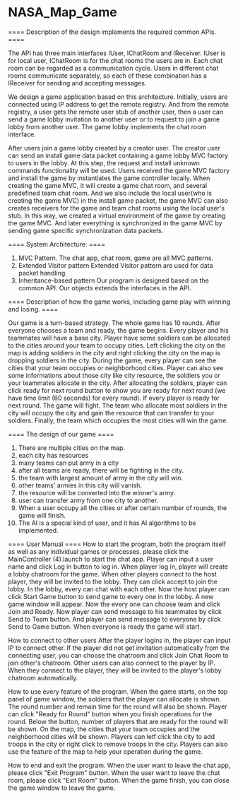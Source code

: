 # NASA_Map_Game
==== Description of the design implements the required common APIs. ====
 
The API has three main interfaces IUser, IChatRoom and IReceiver. IUser is for local user, IChatRoom is for
the chat rooms the users are in. Each chat room can be regarded as a communication cycle. Users in different 
chat rooms communicate separately, so each of these combination has a IReceiver for sending and accepting 
messages. 

We design a game application based on this architecture. Initially, users are connected using IP address to 
get the remote registry. And from the remote registry, a user gets the remote user stub of another user, then
a user can send a game lobby invitation to another user or to request to join a game lobby from another user.
The game lobby implements the chat room interface.

After users join a game lobby created by a creator user. The creator user can send an install game data packet 
containing a game lobby MVC factory to users in the lobby. At this step, the request and install unknown commands 
functionality will be used. Users received the game MVC factory and install the game by instantiates the game controller
locally. When creating the game MVC, it will create a game chat room, and several predefined team chat room. 
And we also include the local user(who is creating the game MVC) in the install game packet, the game MVC can 
also creates receivers for the game and team chat rooms using the local user's stub. In this way, we created a 
virtual environment of the game by creating the game MVC. And later everything is synchronized in the game MVC
by sending game specific synchronization data packets.


==== System Architecture: ====
1. MVC Pattern.
The chat app, chat room, game are all MVC patterns.
2. Extended Visitor pattern
Extended Visitor pattern are used for data packet handling.
3. Inheritance-based pattern
Our program is designed based on the common API. Our objects extends the interfaces in the API.

==== Description of how the game works, including game play with winning and losing. ====

Our game is a turn-based strategy. The whole game has 10 rounds. After everyone chooses a team and
ready, the game begins. Every player and his teammates will have a base city. Player have some soldiers
can be allocated to the cities around your team to occupy cities. Left clicking the city on the map is 
adding soldiers in the city and right clicking the city on the map is dropping soldiers in the city.
During the game, every player can see the cities that your team occupies or neighborhood cities.
Player can also see some informations about those city like city resource, the soldiers you or your
teammates allocate in the city. After allocating the soldiers, player can click ready for next round
button to show you are ready for next round (we have time limit (60 seconds) for every round). 
If every player is ready for next round. The game will fight. The team who allocate most soldiers
in the city will occupy the city and gain the resource that can transfer to your soldiers.
Finally, the team which occupies the most cities will win the game.

==== The design of our game ====
1. There are multiple cities on the map.
2. each city has resources
3. many teams can put army in a city
4. after all teams are ready, there will be fighting in the city.
5. the team with largest amount of army in the city will win.
6. other teams' armies in this city will vanish.
7. the resource will be converted into the winner's army.
8. user can transfer army from one city to another.
9. When a user occupy all the cities or after certain number of rounds, the game will finish.
10. The AI is a special kind of user, and it has AI algorithms to be implemented.

==== User Manual ====
How to start the program, both the program itself as well as any individual games or processes.
please click the MainController (4).launch to start the chat app.
Player can input a user name and click Log in button to log in.
When player log in, player will create a lobby chatroom for the game.
When other players connect to the host player, they will be invited to the lobby.
They can click accept to join the lobby. In the lobby, every can chat with each other.
Now the host player can click Start Game button to send game to every one in the lobby.
A new game window will appear. 
Now the every one can choose team and click Join and Ready.
Now player can send message to his teammates by click Send to Team button.
And player can send message to everyone by click Send to Game button.
When everyone is ready the game will start.

How to connect to other users
After the player logins in, the player can input IP to connect other.
If the player did not get invitation automatically from the connecting user,
you can choose the chatroom and click Join Chat Room to join other's chatroom. 
Other users can also connect to the player by IP. When they connect to the player,
they will be invited to the player's lobby chatroom automatically.

How to use every feature of the program. 
When the game starts, on the top panel of game window, the soldiers that the player can 
allocate is shown. The round number and remain time for the round will also be shown.
Player can click "Ready for Round" button when you finish operations for the round.
Below the button, number of players that are ready for the round will be shown.
On the map, the cities that your team occupies and the neighborhood cities will be shown.
Players can letf click the city to add troops in the city or right click to remove troops 
in the city. Players can also use the feature of the map to help your operation during
the game.

How to end and exit the program. 
When the user want to leave the chat app, please click "Exit Program" button.
When the user want to leave the chat room, please click "Exit Room" button.
When the game finish, you can close the game window to leave the game.
